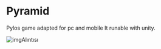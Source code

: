 # Pyramid


Pylos game adapted for pc and mobile
It runable with unity.


![imgAlıntısı](https://user-images.githubusercontent.com/85638028/194136588-7c029312-1ec9-40b9-967c-4236e30e8953.PNG)
